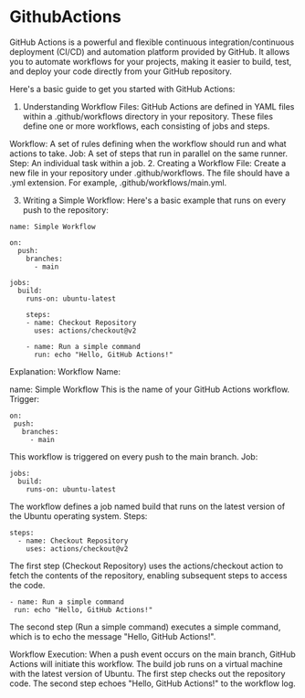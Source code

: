 # GithubActions


GitHub Actions is a powerful and flexible continuous integration/continuous deployment (CI/CD) and automation platform provided by GitHub. It allows you to automate workflows for your projects, making it easier to build, test, and deploy your code directly from your GitHub repository.

Here's a basic guide to get you started with GitHub Actions:

1. Understanding Workflow Files:
GitHub Actions are defined in YAML files within a .github/workflows directory in your repository. These files define one or more workflows, each consisting of jobs and steps.

Workflow: A set of rules defining when the workflow should run and what actions to take.
Job: A set of steps that run in parallel on the same runner.
Step: An individual task within a job.
2. Creating a Workflow File:
Create a new file in your repository under .github/workflows. The file should have a .yml extension. For example, .github/workflows/main.yml.

3. Writing a Simple Workflow:
Here's a basic example that runs on every push to the repository:

```
name: Simple Workflow

on:
  push:
    branches:
      - main

jobs:
  build:
    runs-on: ubuntu-latest

    steps:
    - name: Checkout Repository
      uses: actions/checkout@v2

    - name: Run a simple command
      run: echo "Hello, GitHub Actions!"

```

Explanation:
Workflow Name:

name: Simple Workflow
This is the name of your GitHub Actions workflow.
Trigger:

 ```
on:
  push:
    branches:
      - main

```
This workflow is triggered on every push to the main branch.
Job:
```
jobs:
  build:
    runs-on: ubuntu-latest
```
The workflow defines a job named build that runs on the latest version of the Ubuntu operating system.
Steps:
```
steps:
  - name: Checkout Repository
    uses: actions/checkout@v2
```
The first step (Checkout Repository) uses the actions/checkout action to fetch the contents of the repository, enabling subsequent steps to access the code.

 ```
- name: Run a simple command
  run: echo "Hello, GitHub Actions!"
```
The second step (Run a simple command) executes a simple command, which is to echo the message "Hello, GitHub Actions!".

Workflow Execution:
When a push event occurs on the main branch, GitHub Actions will initiate this workflow.
The build job runs on a virtual machine with the latest version of Ubuntu.
The first step checks out the repository code.
The second step echoes "Hello, GitHub Actions!" to the workflow log.
